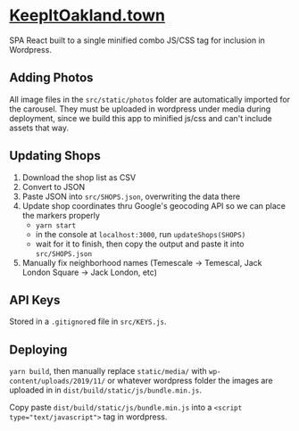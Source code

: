 [KeepItOakland.town](http://keepitoakland.town/)
===
SPA React built to a single minified combo JS/CSS tag for inclusion in Wordpress.

Adding Photos
---
All image files in the `src/static/photos` folder are automatically imported
for the carousel. They must be uploaded in wordpress under media during deployment, since
we build this app to minified js/css and can't include assets that way.

Updating Shops
---
1. Download the shop list as CSV
1. Convert to JSON
1. Paste JSON into `src/SHOPS.json`, overwriting the data there
1. Update shop coordinates thru Google's geocoding API so we can place the markers properly
    - `yarn start`
    - in the console at `localhost:3000`, run `updateShops(SHOPS)`
    - wait for it to finish, then copy the output and paste it into `src/SHOPS.json`
1. Manually fix neighborhood names (Temescale -> Temescal, Jack London Square -> Jack London, etc)

API Keys
---
Stored in a `.gitignore`d file in `src/KEYS.js`.

Deploying
---
`yarn build`, then manually replace `static/media/` with `wp-content/uploads/2019/11/` or whatever wordpress folder the images are uploaded in in `dist/build/static/js/bundle.min.js`.

Copy paste `dist/build/static/js/bundle.min.js` into a `<script type="text/javascript">` tag in wordpress.
